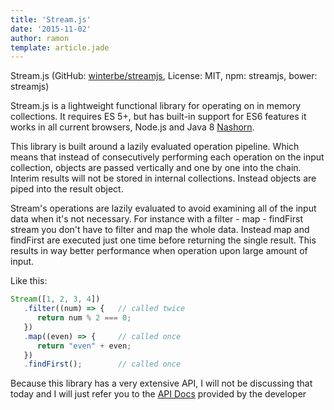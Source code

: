 ```yaml
---
title: 'Stream.js'
date: '2015-11-02'
author: ramon
template: article.jade
---
```


Stream.js (GitHub: [winterbe/streamjs](https://github.com/winterbe/streamjs), License: MIT, npm: streamjs, bower: streamjs)

Stream.js is a lightweight functional library for operating on in memory collections. It requires ES 5+, but has built-in support for ES6 features it works in all current browsers, Node.js and Java 8 [Nashorn](http://openjdk.java.net/projects/nashorn/).

This library is built around a lazily evaluated operation pipeline. Which means that instead of consecutively performing each operation on the input collection, objects are passed vertically and one by one into the chain.
Interim results will not be stored in internal collections. Instead objects are piped into the result object.

Stream's operations are lazily evaluated to avoid examining all of the input data when it's not necessary.
For instance with a filter - map - findFirst stream you don't have to filter and map the whole data. Instead map and findFirst are executed just one time before returning the single result. This results in way better performance when operation upon large amount of input.

Like this:
```javascript
Stream([1, 2, 3, 4])
   .filter((num) => {   // called twice
      return num % 2 === 0;
   })
   .map((even) => {     // called once
      return "even" + even;
   })
   .findFirst();        // called once
```

Because this library has a very extensive API, I will not be discussing that today and I will just refer you to the [API Docs](https://github.com/winterbe/streamjs/blob/master/APIDOC.md) provided by the developer
